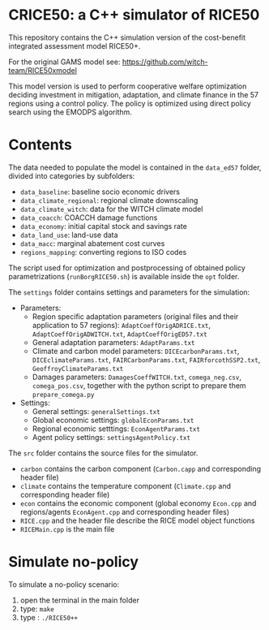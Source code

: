 # CRICE50: a C++ simulator of RICE50

This repository contains the C++ simulation version of the cost-benefit integrated assessment model RICE50+.

For the original GAMS model see: https://github.com/witch-team/RICE50xmodel

This model version is used to perform cooperative welfare optimization deciding investment in mitigation, adaptation, and climate finance in the 57 regions using a control policy. The policy is optimized using direct policy search using the EMODPS algorithm.

# Contents

The data needed to populate the model is contained in the `data_ed57` folder, divided into categories by subfolders:
- `data_baseline`: baseline socio economic drivers
- `data_climate_regional`: regional climate downscaling
- `data_climate_witch`: data for the WITCH climate model
- `data_coacch`: COACCH damage functions
- `data_economy`: initial capital stock and savings rate
- `data_land_use`: land-use data
- `data_macc`: marginal abatement cost curves
- `regions_mapping`: converting regions to ISO codes

The script used for optimization and postprocessing of obtained policy parametrizations (`runBorgRICE50.sh`) is available inside the `opt` folder.


The `settings` folder contains settings and parameters for the simulation:
- Parameters:
	- Region specific adaptation parameters (original files and their application to 57 regions): `AdaptCoeffOrigADRICE.txt`, `AdaptCoeffOrigADWITCH.txt`, `AdaptCoeffOrigED57.txt`
	- General adaptation parameters: `AdaptParams.txt`
	- Climate and carbon model parameters: `DICEcarbonParams.txt`, `DICEclimateParams.txt`, `FAIRCarbonParams.txt`, `FAIRforcothSSP2.txt`, `GeoffroyClimateParams.txt`
	- Damages parameters: `DamagesCoeffWITCH.txt`, `comega_neg.csv`, 
		`comega_pos.csv`, together with the python script to prepare them `prepare_comega.py`
- Settings:
	- General settings: `generalSettings.txt`
	- Global economic settings: `globalEconParams.txt`
	- Regional economic setttings: `EconAgentParams.txt`
	- Agent policy settings: `settingsAgentPolicy.txt`


The `src` folder contains the source files for the simulator.
- `carbon` contains the carbon component (`Carbon.capp` and corresponding header file)
- `climate` contains the temperature component (`Climate.cpp` and corresponding header file)
- `econ` contains the economic component (global economy `Econ.cpp` and regions/agents `EconAgent.cpp` and corresponding header files)
- `RICE.cpp` and the header file describe the RICE model object functions
- `RICEMain.cpp` is the main file

# Simulate no-policy

To simulate a no-policy scenario:
1) open the terminal in the main folder
2) type:
 ```make```
3) type :
```./RICE50++```

